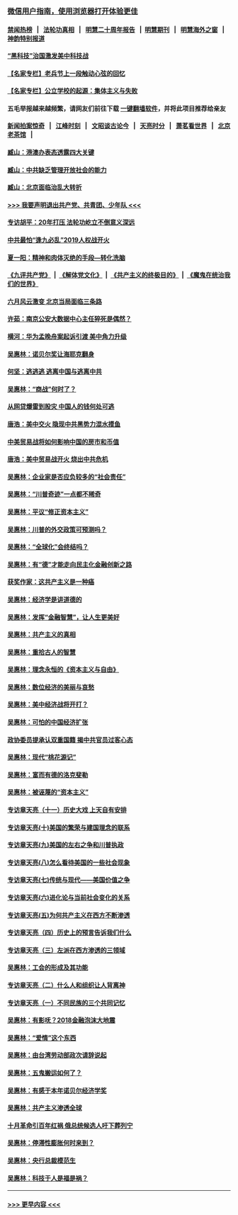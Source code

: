 ### [微信用户指南，使用浏览器打开体验更佳](https://github.com/gfw-breaker/banned-news1/blob/master/indexes/wechat-guide.md?t=0)
#### [禁闻热榜](热点新闻.md?t=0)  &nbsp;&nbsp;|&nbsp;&nbsp; [法轮功真相](https://github.com/gfw-breaker/truth/blob/master/README.md?t=0) &nbsp;&nbsp;|&nbsp;&nbsp; [明慧二十周年报告](https://github.com/gfw-breaker/mh-reports/blob/master/README.md?t=0) &nbsp;&nbsp;|&nbsp;&nbsp;[明慧期刊](https://github.com/gfw-breaker/mh-qikan) &nbsp;&nbsp;|&nbsp;&nbsp; [明慧海外之窗](https://github.com/gfw-breaker/mh-news/blob/master/README.md?t=0) &nbsp;&nbsp;|&nbsp;&nbsp; [神韵特别报道](https://github.com/gfw-breaker/mh-news/blob/master/shenyun.md?t=0)
#### [“黑科技”治国激发美中科技战](../pages/nsc423/n11638056.md?t=02080333) 
#### [【名家专栏】老兵节上一段触动心弦的回忆](../pages/nsc423/n11646016.md?t=02080333) 
#### [【名家专栏】公立学校的起源：集体主义与失败](../pages/nsc423/n11601833.md?t=02080333) 
#### 五毛举报越来越频繁，请网友们前往下载 [一键翻墙软件](https://github.com/gfw-breaker/ssr-accounts)，并将此项目推荐给亲友
#### [新闻拍案惊奇](https://github.com/gfw-breaker/banned-news1/blob/master/pages/link4.md) &nbsp;&nbsp;|&nbsp;&nbsp; [江峰时刻](https://github.com/gfw-breaker/banned-news1/blob/master/pages/link4.md) &nbsp;&nbsp;|&nbsp;&nbsp; [文昭谈古论今](https://github.com/gfw-breaker/banned-news1/blob/master/pages/link4.md) &nbsp;&nbsp;|&nbsp;&nbsp; [天亮时分](https://github.com/gfw-breaker/banned-news1/blob/master/pages/link4.md) &nbsp;&nbsp;|&nbsp;&nbsp; [萧茗看世界](https://github.com/gfw-breaker/banned-news1/blob/master/pages/link4.md) &nbsp;&nbsp;|&nbsp;&nbsp; [北京老茶馆](https://github.com/gfw-breaker/banned-news1/blob/master/pages/link4.md) &nbsp;&nbsp;|&nbsp;&nbsp; 
#### [臧山：港澳办表态透露四大关键](../pages/nsc423/n11421628.md?t=02080333) 
#### [臧山：中共缺乏管理开放社会的能力](../pages/nsc423/n11407457.md?t=02080333) 
#### [臧山：北京面临治乱大转折](../pages/nsc423/n11406895.md?t=02080333) 
#### [>>> 我要声明退出共产党、共青团、少年队 <<<](https://github.com/begood0513/goodnews/blob/master/quit/letter.md) 
#### [专访胡平：20年打压 法轮功屹立不倒意义深远](../pages/nsc423/n11398800.md?t=02080333) 
#### [中共最怕“逢九必乱”2019人权战开火](../pages/nsc423/n11385248.md?t=02080333) 
#### [夏一阳：精神和肉体灭绝的手段—转化洗脑](../pages/nsc423/n11368250.md?t=02080333) 
#### [《九评共产党》](https://github.com/begood0513/9ping.md/blob/master/README.md) &nbsp;|&nbsp; [《解体党文化》](../../../../jtdwh.md/blob/master/README.md)  &nbsp;|&nbsp; [《共产主义的终极目的》](../../../../gczydzjmd.md/blob/master/README.md) &nbsp;|&nbsp; [《魔鬼在统治我们的世界》](../../../../mgztzwmdsj.md/blob/master/README.md) 
#### [六月风云激变 北京当局面临三条路](../pages/nsc423/n11313668.md?t=02080333) 
#### [许茹：南京公安大数据中心主任猝死是偶然？](../pages/nsc423/n11064744.md?t=02080333) 
#### [横河：华为孟晚舟案起诉引渡 美中角力升级](../pages/nsc423/n11027230.md?t=02080333) 
#### [吴惠林：诺贝尔奖让海耶克翻身](../pages/nsc423/n10890049.md?t=02080333) 
#### [何坚：逃逃逃 逃离中国与逃离中共](../pages/nsc423/n10592891.md?t=02080333) 
#### [吴惠林：“商战”何时了？](../pages/nsc423/n10573558.md?t=02080333) 
#### [从网贷爆雷到股灾 中国人的钱何处可逃](../pages/nsc423/n10572800.md?t=02080333) 
#### [唐浩：美中交火 隐现中共黑势力混水摸鱼](../pages/nsc423/n10544040.md?t=02080333) 
#### [中美贸易战将如何影响中国的房市和币值](../pages/nsc423/n10543697.md?t=02080333) 
#### [唐浩：美中贸易战开火 烧出中共危机](../pages/nsc423/n10540126.md?t=02080333) 
#### [吴惠林：企业家是否应负较多的“社会责任”](../pages/nsc423/n10535022.md?t=02080333) 
#### [吴惠林：“川普奇迹”一点都不稀奇](../pages/nsc423/n10512808.md?t=02080333) 
#### [吴惠林：平议“修正资本主义”](../pages/nsc423/n10495724.md?t=02080333) 
#### [吴惠林：川普的外交政策可预测吗？](../pages/nsc423/n10462387.md?t=02080333) 
#### [吴惠林：“全球化”会终结吗？](../pages/nsc423/n10452838.md?t=02080333) 
#### [吴惠林：有“德”才能走向民主化金融创新之路](../pages/nsc423/n10432292.md?t=02080333) 
#### [获奖作家：这共产主义是一种癌](../pages/nsc423/n10431541.md?t=02080333) 
#### [吴惠林：经济学是讲道德的](../pages/nsc423/n10398014.md?t=02080333) 
#### [吴惠林：发挥“金融智慧”，让人生更美好](../pages/nsc423/n10375019.md?t=02080333) 
#### [吴惠林：共产主义的真相](../pages/nsc423/n10351394.md?t=02080333) 
#### [吴惠林：重拾古人的智慧](../pages/nsc423/n10337691.md?t=02080333) 
#### [吴惠林：理念永恒的《资本主义与自由》](../pages/nsc423/n10316274.md?t=02080333) 
#### [吴惠林：数位经济的美丽与哀愁](../pages/nsc423/n10292946.md?t=02080333) 
#### [吴惠林：美中经济战将开打？](../pages/nsc423/n10258825.md?t=02080333) 
#### [吴惠林：可怕的中国经济扩张](../pages/nsc423/n10219147.md?t=02080333) 
#### [政协委员提承认双重国籍 揭中共官员过客心态](../pages/nsc423/n10208809.md?t=02080333) 
#### [吴惠林：现代“桃花源记”](../pages/nsc423/n10185234.md?t=02080333) 
#### [吴惠林：富而有德的洛克斐勒](../pages/nsc423/n10142264.md?t=02080333) 
#### [吴惠林：被诬蔑的“资本主义”](../pages/nsc423/n10124816.md?t=02080333) 
#### [专访章天亮（十一）历史大戏 上天自有安排](../pages/nsc423/n10094905.md?t=02080333) 
#### [专访章天亮(十)美国的繁荣与建国理念的联系](../pages/nsc423/n10094899.md?t=02080333) 
#### [专访章天亮(九)美国的左右之争和川普执政](../pages/nsc423/n10094889.md?t=02080333) 
#### [专访章天亮(八)怎么看待美国的一些社会现象](../pages/nsc423/n10094857.md?t=02080333) 
#### [专访章天亮(七)传统与现代——美国价值之争](../pages/nsc423/n10093140.md?t=02080333) 
#### [专访章天亮(六)进化论与当前社会变化的关系](../pages/nsc423/n10092036.md?t=02080333) 
#### [专访章天亮(五)为何共产主义在西方不断渗透](../pages/nsc423/n10083620.md?t=02080333) 
#### [专访章天亮（四）历史上的预言告诉我们什么](../pages/nsc423/n10083606.md?t=02080333) 
#### [专访章天亮（三）左派在西方渗透的三领域](../pages/nsc423/n10081115.md?t=02080333) 
#### [吴惠林：工会的形成及其功能](../pages/nsc423/n10080633.md?t=02080333) 
#### [专访章天亮（二）什么人和组织让人背离神](../pages/nsc423/n10076637.md?t=02080333) 
#### [专访章天亮（一）不同民族的三个共同记忆](../pages/nsc423/n10074188.md?t=02080333) 
#### [吴惠林：有影呒？2018金融泡沫大地震](../pages/nsc423/n10040534.md?t=02080333) 
#### [吴惠林：“爱情”这个东西](../pages/nsc423/n10019423.md?t=02080333) 
#### [吴惠林：由台湾劳动部政次请辞说起](../pages/nsc423/n9979679.md?t=02080333) 
#### [吴惠林：五鬼搬运如何了？](../pages/nsc423/n9925338.md?t=02080333) 
#### [吴惠林：有感于本年诺贝尔经济学奖](../pages/nsc423/n9871883.md?t=02080333) 
#### [吴惠林：共产主义渗透全球](../pages/nsc423/n9812748.md?t=02080333) 
#### [十月革命引百年红祸 俄总统候选人吁下葬列宁](../pages/nsc423/n9810182.md?t=02080333) 
#### [吴惠林：停滞性膨胀何时来到？](../pages/nsc423/n9764136.md?t=02080333) 
#### [吴惠林：央行总裁模范生](../pages/nsc423/n9728134.md?t=02080333) 
#### [吴惠林：科技于人是福是祸？](../pages/nsc423/n9672982.md?t=02080333) 

----
#### [ >>> 更早内容 <<< ](../indexes/nsc423-earlier.md)
